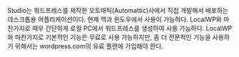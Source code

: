Studio는 워드프레스를 제작한 오토매틱(Automattic)사에서 직접 개발해서 배포하는 데스크톱용 어플리케이션이다. 현재 맥과 윈도우에서 사용이 가능하다. LocalWP와 마찬가지로 매우 간단하게 로컬 PC에서 워드프레스를 생성하여 사용 가능하다. LocalWP와 마찬가지로 기본적인 기능은 무료로 사용 가능하지만, 좀 더 전문적인 기능을 사용하기 위해서는 wordpress.com의 유료 플랜에 가입해야 한다.
